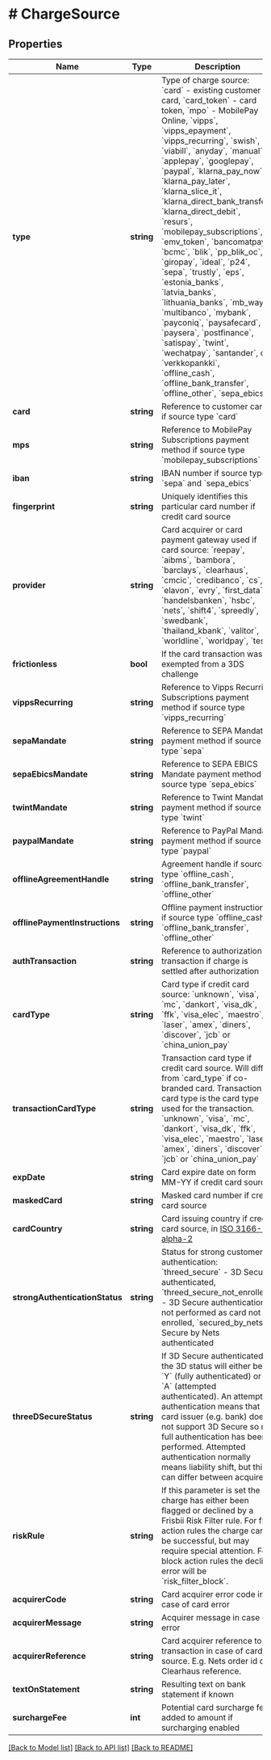 # # ChargeSource

## Properties

Name | Type | Description | Notes
------------ | ------------- | ------------- | -------------
**type** | **string** | Type of charge source: &#x60;card&#x60; - existing customer card, &#x60;card_token&#x60; - card token, &#x60;mpo&#x60; - MobilePay Online, &#x60;vipps&#x60;, &#x60;vipps_epayment&#x60;, &#x60;vipps_recurring&#x60;, &#x60;swish&#x60;, &#x60;viabill&#x60;, &#x60;anyday&#x60;, &#x60;manual&#x60;, &#x60;applepay&#x60;, &#x60;googlepay&#x60;, &#x60;paypal&#x60;, &#x60;klarna_pay_now&#x60;, &#x60;klarna_pay_later&#x60;, &#x60;klarna_slice_it&#x60;, &#x60;klarna_direct_bank_transfer&#x60;, &#x60;klarna_direct_debit&#x60;, &#x60;resurs&#x60;, &#x60;mobilepay_subscriptions&#x60;, &#x60;emv_token&#x60;, &#x60;bancomatpay&#x60;, &#x60;bcmc&#x60;, &#x60;blik&#x60;, &#x60;pp_blik_oc&#x60;, &#x60;giropay&#x60;, &#x60;ideal&#x60;, &#x60;p24&#x60;, &#x60;sepa&#x60;, &#x60;trustly&#x60;, &#x60;eps&#x60;, &#x60;estonia_banks&#x60;, &#x60;latvia_banks&#x60;, &#x60;lithuania_banks&#x60;, &#x60;mb_way&#x60;, &#x60;multibanco&#x60;, &#x60;mybank&#x60;, &#x60;payconiq&#x60;, &#x60;paysafecard&#x60;, &#x60;paysera&#x60;, &#x60;postfinance&#x60;, &#x60;satispay&#x60;, &#x60;twint&#x60;, &#x60;wechatpay&#x60;, &#x60;santander&#x60;,  or &#x60;verkkopankki&#x60;, &#x60;offline_cash&#x60;, &#x60;offline_bank_transfer&#x60;, &#x60;offline_other&#x60;, &#x60;sepa_ebics&#x60; |
**card** | **string** | Reference to customer card if source type &#x60;card&#x60; | [optional]
**mps** | **string** | Reference to MobilePay Subscriptions payment method if source type &#x60;mobilepay_subscriptions&#x60; | [optional]
**iban** | **string** | IBAN number if source type &#x60;sepa&#x60; and &#x60;sepa_ebics&#x60; | [optional]
**fingerprint** | **string** | Uniquely identifies this particular card number if credit card source | [optional]
**provider** | **string** | Card acquirer or card payment gateway used if card source: &#x60;reepay&#x60;, &#x60;aibms&#x60;, &#x60;bambora&#x60;, &#x60;barclays&#x60;, &#x60;clearhaus&#x60;, &#x60;cmcic&#x60;, &#x60;credibanco&#x60;, &#x60;cs&#x60;,  &#x60;elavon&#x60;, &#x60;evry&#x60;, &#x60;first_data&#x60;, &#x60;handelsbanken&#x60;, &#x60;hsbc&#x60;, &#x60;nets&#x60;, &#x60;shift4&#x60;, &#x60;spreedly&#x60;, &#x60;swedbank&#x60;, &#x60;thailand_kbank&#x60;, &#x60;valitor&#x60;, &#x60;worldline&#x60;, &#x60;worldpay&#x60;, &#x60;test&#x60; | [optional]
**frictionless** | **bool** | If the card transaction was exempted from a 3DS challenge | [optional]
**vippsRecurring** | **string** | Reference to Vipps Recurring Subscriptions payment method if source type &#x60;vipps_recurring&#x60; | [optional]
**sepaMandate** | **string** | Reference to SEPA Mandate payment method if source type &#x60;sepa&#x60; | [optional]
**sepaEbicsMandate** | **string** | Reference to SEPA EBICS Mandate payment method if source type &#x60;sepa_ebics&#x60; | [optional]
**twintMandate** | **string** | Reference to Twint Mandate payment method if source type &#x60;twint&#x60; | [optional]
**paypalMandate** | **string** | Reference to PayPal Mandate payment method if source type &#x60;paypal&#x60; | [optional]
**offlineAgreementHandle** | **string** | Agreement handle if source type &#x60;offline_cash&#x60;, &#x60;offline_bank_transfer&#x60;, &#x60;offline_other&#x60; | [optional]
**offlinePaymentInstructions** | **string** | Offline payment instructions if source type &#x60;offline_cash&#x60;, &#x60;offline_bank_transfer&#x60;, &#x60;offline_other&#x60; | [optional]
**authTransaction** | **string** | Reference to authorization transaction if charge is settled after authorization | [optional]
**cardType** | **string** | Card type if credit card source: &#x60;unknown&#x60;, &#x60;visa&#x60;, &#x60;mc&#x60;, &#x60;dankort&#x60;, &#x60;visa_dk&#x60;, &#x60;ffk&#x60;, &#x60;visa_elec&#x60;, &#x60;maestro&#x60;, &#x60;laser&#x60;, &#x60;amex&#x60;, &#x60;diners&#x60;, &#x60;discover&#x60;, &#x60;jcb&#x60; or &#x60;china_union_pay&#x60; | [optional]
**transactionCardType** | **string** | Transaction card type if credit card source. Will differ from &#x60;card_type&#x60; if co-branded card. Transaction card type is the card type used for the transaction. &#x60;unknown&#x60;, &#x60;visa&#x60;, &#x60;mc&#x60;, &#x60;dankort&#x60;, &#x60;visa_dk&#x60;, &#x60;ffk&#x60;, &#x60;visa_elec&#x60;, &#x60;maestro&#x60;, &#x60;laser&#x60;, &#x60;amex&#x60;, &#x60;diners&#x60;, &#x60;discover&#x60;, &#x60;jcb&#x60; or &#x60;china_union_pay&#x60; | [optional]
**expDate** | **string** | Card expire date on form MM-YY if credit card source | [optional]
**maskedCard** | **string** | Masked card number if credit card source | [optional]
**cardCountry** | **string** | Card issuing country if credit card source, in [ISO 3166-1 alpha-2](http://en.wikipedia.org/wiki/ISO_3166-1_alpha-2) | [optional]
**strongAuthenticationStatus** | **string** | Status for strong customer authentication: &#x60;threed_secure&#x60; - 3D Secure authenticated, &#x60;threed_secure_not_enrolled&#x60; - 3D Secure authentication not performed as card not enrolled, &#x60;secured_by_nets&#x60; - Secure by Nets authenticated | [optional]
**threeDSecureStatus** | **string** | If 3D Secure authenticated the 3D status will either be &#x60;Y&#x60; (fully authenticated) or &#x60;A&#x60; (attempted authenticated). An attempted authentication means that card issuer (e.g. bank) does not support 3D Secure so no full authentication has been performed. Attempted authentication normally means liability shift, but this can differ between acquirers. | [optional]
**riskRule** | **string** | If this parameter is set the charge has either been flagged or declined by a Frisbii Risk Filter rule. For flag action rules the charge can be successful, but may require special attention. For block action rules the decline error will be &#x60;risk_filter_block&#x60;. | [optional]
**acquirerCode** | **string** | Card acquirer error code in case of card error | [optional]
**acquirerMessage** | **string** | Acquirer message in case of error | [optional]
**acquirerReference** | **string** | Card acquirer reference to transaction in case of card source. E.g. Nets order id or Clearhaus reference. | [optional]
**textOnStatement** | **string** | Resulting text on bank statement if known | [optional]
**surchargeFee** | **int** | Potential card surcharge fee added to amount if surcharging enabled | [optional]

[[Back to Model list]](../../README.md#models) [[Back to API list]](../../README.md#endpoints) [[Back to README]](../../README.md)
